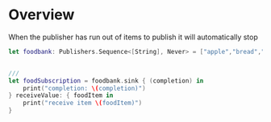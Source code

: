 
# Overview

When the publisher has run out of items to publish it will automatically stop 
``` swift
let foodbank: Publishers.Sequence<[String], Never> = ["apple","bread","orange","milk"].publisher


///
let foodSubscription = foodbank.sink { (completion) in
    print("completion: \(completion)")
} receiveValue: { foodItem in
    print("receive item \(foodItem)")
}
```
